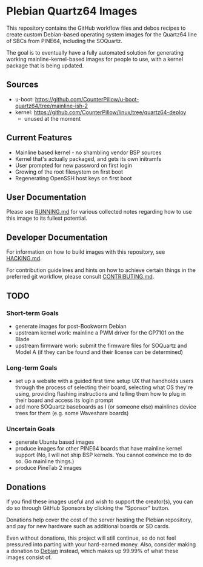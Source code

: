 # Plebian Quartz64 Images

This repository contains the GitHub workflow files and debos recipes to create
custom Debian-based operating system images for the Quartz64 line of SBCs from
PINE64, including the SOQuartz.

The goal is to eventually have a fully automated solution for generating
working mainline-kernel-based images for people to use, with a kernel package
that is being updated.


## Sources

* u-boot: https://github.com/CounterPillow/u-boot-quartz64/tree/mainline-ish-2
* kernel: https://github.com/CounterPillow/linux/tree/quartz64-deploy
  - unused at the moment


## Current Features

* Mainline based kernel - no shambling vendor BSP sources
* Kernel that's actually packaged, and gets its own initramfs
* User prompted for new password on first login
* Growing of the root filesystem on first boot
* Regenerating OpenSSH host keys on first boot


## User Documentation

Please see [RUNNING.md](RUNNING.md) for various collected notes regarding how
to use this image to its fullest potential.


## Developer Documentation

For information on how to build images with this repository, see
[HACKING.md](HACKING.md).

For contribution guidelines and hints on how to achieve certain things in the
preferred git workflow, please consult [CONTRIBUTING.md](CONTRIBUTING.md).


## TODO

### Short-term Goals

* generate images for post-Bookworm Debian
* upstream kernel work: mainline a PWM driver for the GP7101 on the Blade
* upstream firmware work: submit the firmware files for SOQuartz and Model A
  (if they can be found and their license can be determined)

### Long-term Goals

* set up a website with a guided first time setup UX that handholds users
  through the process of selecting their board, selecting what OS they're using,
  providing flashing instructions and telling them how to plug in their board
  and access its login prompt
* add more SOQuartz baseboards as I (or someone else) mainlines device trees for
  them (e.g. some Waveshare boards)

### Uncertain Goals

* generate Ubuntu based images
* produce images for other PINE64 boards that have mainline kernel support
  (No, I will not ship BSP kernels. You cannot convince me to do so. Go
  mainline things.)
* produce PineTab 2 images


## Donations

If you find these images useful and wish to support the creator(s), you can do
so through GitHub Sponsors by clicking the "Sponsor" button.

Donations help cover the cost of the server hosting the Plebian repository,
and pay for new hardware such as additional boards or SD cards.

Even without donations, this project will still continue, so do not feel
pressured into parting with your hard-earned money. Also, consider making a
donation to [Debian](https://www.debian.org/donations) instead, which makes up
99.99% of what these images consist of.
